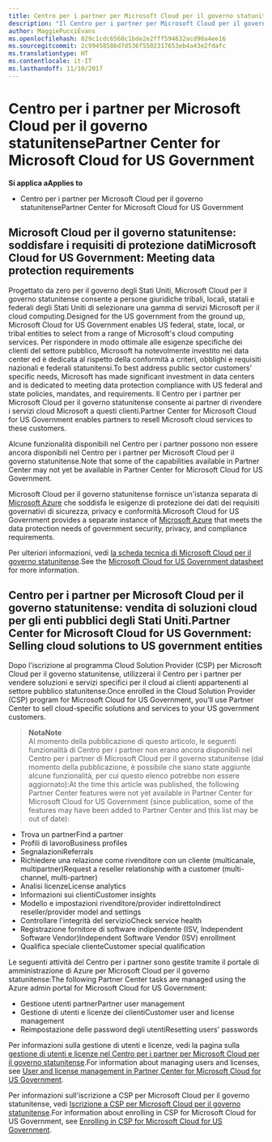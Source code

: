 ```yaml
---
title: Centro per i partner per Microsoft Cloud per il governo statunitense | Centro per i partner per Microsoft Cloud per il governo statunitense
description: "Il Centro per i partner per Microsoft Cloud per il governo statunitense è il portale aziendale per i partner Microsoft che desiderano offrire soluzioni cloud Microsoft ai clienti che lavorano con agenzie governative degli Stati Uniti."
author: MaggiePucciEvans
ms.openlocfilehash: 829c1cdc6568c1bde2e2fff594632acd90a4ee16
ms.sourcegitcommit: 2c99458586d7d536f5502317653eb4a43e2fdafc
ms.translationtype: HT
ms.contentlocale: it-IT
ms.lasthandoff: 11/10/2017
---
```

# <a name="partner-center-for-microsoft-cloud-for-us-government"></a><span data-ttu-id="b7276-103">Centro per i partner per Microsoft Cloud per il governo statunitense</span><span class="sxs-lookup"><span data-stu-id="b7276-103">Partner Center for Microsoft Cloud for US Government</span></span>

**<span data-ttu-id="b7276-104">Si applica a</span><span class="sxs-lookup"><span data-stu-id="b7276-104">Applies to</span></span>**

-  <span data-ttu-id="b7276-105">Centro per i partner per Microsoft Cloud per il governo statunitense</span><span class="sxs-lookup"><span data-stu-id="b7276-105">Partner Center for Microsoft Cloud for US Government</span></span>

## <a name="microsoft-cloud-for-us-government-meeting-data-protection-requirements"></a><span data-ttu-id="b7276-106">Microsoft Cloud per il governo statunitense: soddisfare i requisiti di protezione dati</span><span class="sxs-lookup"><span data-stu-id="b7276-106">Microsoft Cloud for US Government: Meeting data protection requirements</span></span> 

<span data-ttu-id="b7276-107">Progettato da zero per il governo degli Stati Uniti, Microsoft Cloud per il governo statunitense consente a persone giuridiche tribali, locali, statali e federali degli Stati Uniti di selezionare una gamma di servizi Microsoft per il cloud computing.</span><span class="sxs-lookup"><span data-stu-id="b7276-107">Designed for the US government from the ground up, Microsoft Cloud for US Government enables US federal, state, local, or tribal entities to select from a range of Microsoft's cloud computing services.</span></span> <span data-ttu-id="b7276-108">Per rispondere in modo ottimale alle esigenze specifiche dei clienti del settore pubblico, Microsoft ha notevolmente investito nei data center ed è dedicata al rispetto della conformità a criteri, obblighi e requisiti nazionali e federali statunitensi.</span><span class="sxs-lookup"><span data-stu-id="b7276-108">To best address public sector customers’ specific needs, Microsoft has made significant investment in data centers and is dedicated to meeting data protection compliance with US federal and state policies, mandates, and requirements.</span></span> <span data-ttu-id="b7276-109">Il Centro per i partner per Microsoft Cloud per il governo statunitense consente ai partner di rivendere i servizi cloud Microsoft a questi clienti.</span><span class="sxs-lookup"><span data-stu-id="b7276-109">Partner Center for Microsoft Cloud for US Government enables partners to resell Microsoft cloud services to these customers.</span></span>

<span data-ttu-id="b7276-110">Alcune funzionalità disponibili nel Centro per i partner possono non essere ancora disponibili nel Centro per i partner per Microsoft Cloud per il governo statunitense.</span><span class="sxs-lookup"><span data-stu-id="b7276-110">Note that some of the capabilities available in Partner Center may not yet be available in Partner Center for Microsoft Cloud for US Government.</span></span>

<span data-ttu-id="b7276-111">Microsoft Cloud per il governo statunitense fornisce un'istanza separata di [Microsoft Azure](https://azure.microsoft.com/en-us/overview/clouds/government/) che soddisfa le esigenze di protezione dei dati dei requisiti governativi di sicurezza, privacy e conformità.</span><span class="sxs-lookup"><span data-stu-id="b7276-111">Microsoft Cloud for US Government provides a separate instance of [Microsoft Azure](https://azure.microsoft.com/en-us/overview/clouds/government/) that meets the data protection needs of government security, privacy, and compliance requirements.</span></span> 

<span data-ttu-id="b7276-112">Per ulteriori informazioni, vedi [la scheda tecnica di Microsoft Cloud per il governo statunitense](http://download.microsoft.com/download/C/9/C/C9CA3002-DFC4-4ADA-841F-DF42AEC042FB/Microsoft_Azure_Government_Datasheet_EN_US.PDF).</span><span class="sxs-lookup"><span data-stu-id="b7276-112">See the [Microsoft Cloud for US Government datasheet](http://download.microsoft.com/download/C/9/C/C9CA3002-DFC4-4ADA-841F-DF42AEC042FB/Microsoft_Azure_Government_Datasheet_EN_US.PDF) for more information.</span></span>

## <a name="partner-center-for-microsoft-cloud-for-us-government-selling-cloud-solutions-to-us-government-entities"></a><span data-ttu-id="b7276-113">Centro per i partner per Microsoft Cloud per il governo statunitense: vendita di soluzioni cloud per gli enti pubblici degli Stati Uniti.</span><span class="sxs-lookup"><span data-stu-id="b7276-113">Partner Center for Microsoft Cloud for US Government: Selling cloud solutions to US government entities</span></span>

<span data-ttu-id="b7276-114">Dopo l'iscrizione al programma Cloud Solution Provider (CSP) per Microsoft Cloud per il governo statunitense, utilizzerai il Centro per i partner per vendere soluzioni e servizi specifici per il cloud ai clienti appartenenti al settore pubblico statunitense.</span><span class="sxs-lookup"><span data-stu-id="b7276-114">Once enrolled in the Cloud Solution Provider (CSP) program for Microsoft Cloud for US Government, you'll use Partner Center to sell cloud-specific solutions and services to your US government customers.</span></span> 

>**<span data-ttu-id="b7276-115">Nota</span><span class="sxs-lookup"><span data-stu-id="b7276-115">Note</span></span>**<br>
<span data-ttu-id="b7276-116">Al momento della pubblicazione di questo articolo, le seguenti funzionalità di Centro per i partner non erano ancora disponibili nel Centro per i partner di Microsoft Cloud per il governo statunitense (dal momento della pubblicazione, è possibile che siano state aggiunte alcune funzionalità, per cui questo elenco potrebbe non essere aggiornato):</span><span class="sxs-lookup"><span data-stu-id="b7276-116">At the time this article was published, the following Partner Center features were not yet available in Partner Center for Microsoft Cloud for US Government (since publication, some of the features may have been added to Partner Center and this list may be out of date):</span></span>

- <span data-ttu-id="b7276-117">Trova un partner</span><span class="sxs-lookup"><span data-stu-id="b7276-117">Find a partner</span></span>
- <span data-ttu-id="b7276-118">Profili di lavoro</span><span class="sxs-lookup"><span data-stu-id="b7276-118">Business profiles</span></span>
- <span data-ttu-id="b7276-119">Segnalazioni</span><span class="sxs-lookup"><span data-stu-id="b7276-119">Referrals</span></span>
- <span data-ttu-id="b7276-120">Richiedere una relazione come rivenditore con un cliente (multicanale, multipartner)</span><span class="sxs-lookup"><span data-stu-id="b7276-120">Request a reseller relationship with a customer (multi-channel, multi-partner)</span></span>
- <span data-ttu-id="b7276-121">Analisi licenze</span><span class="sxs-lookup"><span data-stu-id="b7276-121">License analytics</span></span>
- <span data-ttu-id="b7276-122">Informazioni sui clienti</span><span class="sxs-lookup"><span data-stu-id="b7276-122">Customer insights</span></span>
- <span data-ttu-id="b7276-123">Modello e impostazioni rivenditore/provider indiretto</span><span class="sxs-lookup"><span data-stu-id="b7276-123">Indirect reseller/provider model and settings</span></span>
- <span data-ttu-id="b7276-124">Controllare l'integrità del servizio</span><span class="sxs-lookup"><span data-stu-id="b7276-124">Check service health</span></span>
- <span data-ttu-id="b7276-125">Registrazione fornitore di software indipendente (ISV, Independent Software Vendor)</span><span class="sxs-lookup"><span data-stu-id="b7276-125">Independent Software Vendor (ISV) enrollment</span></span>
- <span data-ttu-id="b7276-126">Qualifica speciale cliente</span><span class="sxs-lookup"><span data-stu-id="b7276-126">Customer special qualification</span></span>

<span data-ttu-id="b7276-127">Le seguenti attività del Centro per i partner sono gestite tramite il portale di amministrazione di Azure per Microsoft Cloud per il governo statunitense:</span><span class="sxs-lookup"><span data-stu-id="b7276-127">The following Partner Center tasks are managed using the Azure admin portal for Microsoft Cloud for US Government:</span></span> 

-   <span data-ttu-id="b7276-128">Gestione utenti partner</span><span class="sxs-lookup"><span data-stu-id="b7276-128">Partner user management</span></span>
-   <span data-ttu-id="b7276-129">Gestione di utenti e licenze dei clienti</span><span class="sxs-lookup"><span data-stu-id="b7276-129">Customer user and license management</span></span>
-   <span data-ttu-id="b7276-130">Reimpostazione delle password degli utenti</span><span class="sxs-lookup"><span data-stu-id="b7276-130">Resetting users' passwords</span></span>

<span data-ttu-id="b7276-131">Per informazioni sulla gestione di utenti e licenze, vedi la pagina sulla [gestione di utenti e licenze nel Centro per i partner per Microsoft Cloud per il governo statunitense](user-management-in-partner-center-for-microsoft-us-govt-cloud.md).</span><span class="sxs-lookup"><span data-stu-id="b7276-131">For information about managing users and licenses, see [User and license management in Partner Center for Microsoft Cloud for US Government](user-management-in-partner-center-for-microsoft-us-govt-cloud.md).</span></span>

<span data-ttu-id="b7276-132">Per informazioni sull'iscrizione a CSP per Microsoft Cloud per il governo statunitense, vedi [Iscrizione a CSP per Microsoft Cloud per il governo statunitense](enroll-in-csp-for-microsoft-us-govt-cloud.md).</span><span class="sxs-lookup"><span data-stu-id="b7276-132">For information about enrolling in CSP for Microsoft Cloud for US Government, see [Enrolling in CSP for Microsoft Cloud for US Government](enroll-in-csp-for-microsoft-us-govt-cloud.md).</span></span>
